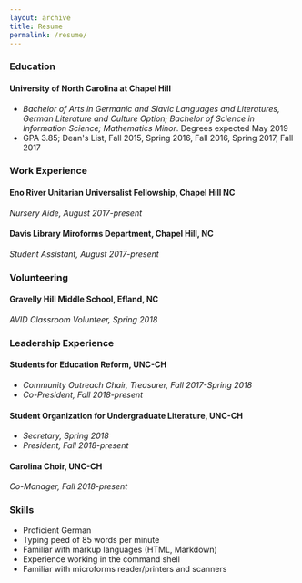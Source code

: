 ```yaml
---
layout: archive
title: Resume
permalink: /resume/
---
```


### Education

#### University of North Carolina at Chapel Hill

* *Bachelor of Arts in Germanic and Slavic Languages and Literatures, German Literature and Culture Option; Bachelor of Science in Information Science; Mathematics Minor*.  Degrees expected May 2019
* GPA 3.85; Dean's List, Fall 2015, Spring 2016, Fall 2016, Spring 2017, Fall 2017

### Work Experience

#### Eno River Unitarian Universalist Fellowship, Chapel Hill NC

*Nursery Aide, August 2017-present*

#### Davis Library Miroforms Department, Chapel Hill, NC

*Student Assistant, August 2017-present*

### Volunteering

#### Gravelly Hill Middle School, Efland, NC

*AVID Classroom Volunteer, Spring 2018*

### Leadership Experience

#### Students for Education Reform, UNC-CH

* *Community Outreach Chair, Treasurer, Fall 2017-Spring 2018*
* *Co-President, Fall 2018-present*

#### Student Organization for Undergraduate Literature, UNC-CH

* *Secretary, Spring 2018*
* *President, Fall 2018-present*

#### Carolina Choir, UNC-CH

*Co-Manager, Fall 2018-present*

### Skills

* Proficient German
* Typing peed of 85 words per minute
* Familiar with markup languages (HTML, Markdown)
* Experience working in the command shell
* Familiar with microforms reader/printers and scanners
